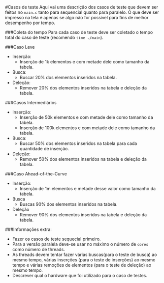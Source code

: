 #Casos de teste
Aqui vai uma descrição dos casos de teste que devem ser feitos no `main.c` tanto para sequencial quanto para paralelo.
O que deve ser impresso na tela é apenas se algo não for possível para fins de melhor desempenho por tempo.

###Coleta do tempo
Para cada caso de teste deve ser coletado o tempo total do caso de teste (recomendo `time ./main`).

###Caso Leve
- Inserção:
  - Inserção de 1k elementos e com metade dele como tamanho da tabela.
- Busca:
  - Buscar 20% dos elementos inseridos na tabela.
- Deleção:
  - Remover 20% dos elementos inseridos na tabela e deleção da tabela.

###Casos Intermediários
- Inserção:
  - Inserção de 50k elementos e com metade dele como tamanho da tabela.
  - Inserção de 100k elementos e com metade dele como tamanho da tabela.
- Busca:
  - Buscar 50% dos elementos inseridos na tabela para cada quantidade de inserção.
- Deleção:
  - Remover 50% dos elementos inseridos na tabela e deleção da tabela.

###Caso Ahead-of-the-Curve
- Inserção:
   - Inserção de 1m elementos e metade desse valor como tamanho da tabela.
- Busca
  - Buscas 90% dos elementos inseridos na tabela.
- Deleção
  - Remover 90% dos elementos inseridos na tabela e deleção da tabela.

###Informações extra:
- Fazer os casos de teste sequecial primeiro.
- Para a versão paralela deve-se usar no máximo o número de `cores` como número de threads.
- As threads devem tentar fazer várias buscas(para o teste de busca) ao mesmo tempo, várias inserções (para o teste de inserções) ao mesmo tempo e várias remoções de elementos (para o teste de deleção) ao mesmo tempo.
- Descrever qual o hardware que foi utilizado para o caso de testes.
